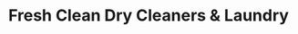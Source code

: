 ---
title: "Fresh Clean Dry Cleaners & Laundry"
url: /crook/fresh-clean-dry-cleaners-und-laundry/
shop: Wäscherei
---